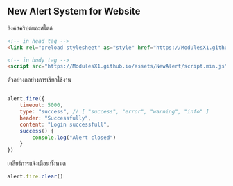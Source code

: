## New Alert System for Website

ลิงค์สคริปต์และสไตล์
``` html
<!-- in head tag -->
<link rel="preload stylesheet" as="style" href="https://ModulesX1.github.io/assets/NewAlert/style.min.css">

<!-- in body tag -->
<script src="https://ModulesX1.github.io/assets/NewAlert/script.min.js"></script>
```

ตัวอย่างกอย่างการเรียกใช้งาน
``` js

alert.fire({
    timeout: 5000,
    type: "success", // [ "success", "error", "warning", "info" ]
    header: "Successfully",
    content: "Login successfull",
    success() {
        console.log("Alert closed")
    }
})

```
เคลียร์การแจ้งเตือนทั้งหมด
``` js
alert.fire.clear()
```
